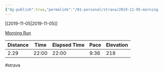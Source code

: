 ```yaml
---
{"dg-publish":true,"permalink":"/01-personal/strava/2019-11-05-morning-run/"}
---
```



[[2019-11-05\|2019-11-05]]

[Morning Run](https://www.strava.com/activities/2844194973)

| Distance | Time  | Elapsed Time | Pace | Elevation |
| -------- | ----- | ------------ | ---- | --------- |
| 2.29     | 22:00 | 22:00        | 9:36 | 218       |




#strava
